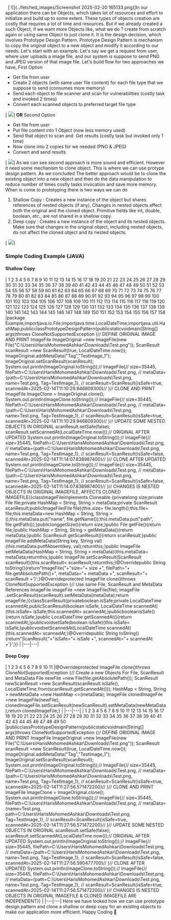  
[
![](../fetched_images/Screenshot 2025-02-20 165133.png)]In our application there can be Objects, which takes lot of resources and effort to initialize and build up to some extent. These types of objects creation are costly that requires a lot of time and resources. But if we already created a such Object, if we want more Objects like, what we do ? create from scratch again or using same Object to just clone it. It is the design decision, which involves Prototype Design Pattern. Prototype Design Pattern is mechanism to copy the original object to a new object and modify it according to our needs.
Let's start with an example.
Let's say we get a request from user, where user uploads a image file, and our system is suppose to send PNG and JPEG version of that image file. Let's build flow for two approaches we have,
First Option
* Get file from user
* Create 2 objects \(with same user file content\) for each file type that we suppose to send \(consumes more memory\)
* Send each object to file scanner and scan for vulnerabilities \(costly task and invoked 2 times\)
* Convert each scanned objects to preferred target file type

[
![](../fetched_images/image1.png)]
**OR**
Second Option
* Get file from user
* Put file content into 1 Object \(now less memory used\)
* Send that object to scan and  Get results \(costly task but invoked only 1 time\)
* Now clone into 2 copies for we needed \(PNG & JPEG\)
* Convert and send results

[
![](../fetched_images/image1.png)]
As we can see second approach is more sound and efficient. However it need some mechanism to clone object. This is where we can use protype design pattern.
As we concluded The better approach would be to clone the existing object into a new object and then do the data manipulation to reduce number of times costly tasks invocation and save more memory.
When is come to prototyping there is two ways we can do
1. Shallow Copy : Creates a new instance of the object but shares references of nested objects \(if any\), Changes in nested objects affect both the original and the cloned object. Primitive fields like int, double, boolean, etc., are not shared in a shallow copy.
2. Deep copy : Creates a new instance of the object and its nested objects. Make sure that changes in the original object, including nested objects, do not affect the cloned object and its nested objects.

[
![](../fetched_images/image1.png)]
### Simple Coding Example \(JAVA\)
#### 

#### Shallow Copy
|   1
  2
  3
  4
  5
  6
  7
  8
  9
 10
 11
 12
 13
 14
 15
 16
 17
 18
 19
 20
 21
 22
 23
 24
 25
 26
 27
 28
 29
 30
 31
 32
 33
 34
 35
 36
 37
 38
 39
 40
 41
 42
 43
 44
 45
 46
 47
 48
 49
 50
 51
 52
 53
 54
 55
 56
 57
 58
 59
 60
 61
 62
 63
 64
 65
 66
 67
 68
 69
 70
 71
 72
 73
 74
 75
 76
 77
 78
 79
 80
 81
 82
 83
 84
 85
 86
 87
 88
 89
 90
 91
 92
 93
 94
 95
 96
 97
 98
 99
100
101
102
103
104
105
106
107
108
109
110
111
112
113
114
115
116
117
118
119
120
121
122
123
124
125
126
127
128
129
130
131
132
133
134
135
136
137
138
139
140
141
142
143
144
145
146
147
148
149
150
151
152
153
154
155
156
157
158 |package Example;importjava.io.File;importjava.time.LocalDateTime;importjava.util.HashMap;publicclassPrototypeDesignPattern\{publicstaticvoidmain\(String\[\] args\)throws CloneNotSupportedException \{// DEFINE ORIGINAL IMAGE AND PRINT
        ImageFile ImageOriginal =new ImageFile\(new File\("C:\\Users\\HarisMohomedAshkar\\Downloads\\Test.png"\)\);
        ScanResult scanResult =new ScanResult\(true, LocalDateTime.now\(\)\);
        ImageOriginal.addMetaData\("Tag","TestImage\_1"\);
        ImageOriginal.setScanResult\(scanResult\);
        System.out.println\(ImageOriginal.toString\(\)\);// ImageFile\{// 		size=35445, filePath=C:\Users\HarisMohomedAshkar\Downloads\Test.png, //      metaData=\{path=C:\Users\HarisMohomedAshkar\Downloads\Test.png, name=Test.png, Tag=TestImage\_1\}, //      scanResult=ScanResult\{isSafe=true, scannedAt=2025\-02\-14T11:10:29.946809300\}// \}// CLONE AND PRINT
        ImageFile ImageClone = ImageOriginal.clone\(\);
        System.out.println\(ImageClone.toString\(\)\);// ImageFile\{// 		size=35445, filePath=C:\Users\HarisMohomedAshkar\Downloads\Test.png, //      metaData=\{path=C:\Users\HarisMohomedAshkar\Downloads\Test.png, name=Test.png, Tag=TestImage\_1\}, //      scanResult=ScanResult\{isSafe=true, scannedAt=2025\-02\-14T11:10:29.946809300\}// \}// UPDATE SOME NESTED OBJECTS IN ORIGINAL
        scanResult.setSafe\(false\);
        scanResult.setScannedAt\(LocalDateTime.now\(\)\);// ORIGINAL AFTER UPDATED
        System.out.println\(ImageOriginal.toString\(\)\);// ImageFile\{// 		size=35445, filePath=C:\Users\HarisMohomedAshkar\Downloads\Test.png, //      metaData=\{path=C:\Users\HarisMohomedAshkar\Downloads\Test.png, name=Test.png, Tag=TestImage\_1\}, //      scanResult=ScanResult\{isSafe=false, scannedAt=2025\-02\-14T11:14:07.838987400\}// \}// CLONE AFTER UPDATED
        System.out.println\(ImageClone.toString\(\)\);// ImageFile\{// 		size=35445, filePath=C:\Users\HarisMohomedAshkar\Downloads\Test.png, //      metaData=\{path=C:\Users\HarisMohomedAshkar\Downloads\Test.png, name=Test.png, Tag=TestImage\_1\}, //      scanResult=ScanResult\{isSafe=false, scannedAt=2025\-02\-14T11:14:07.838987400\}// \}// CHANGES IS NESTED OBJECTS IN ORIGINAL IMAGEFILE, AFFECTS CLONED IMAGEFILE\}\}classImageFileimplements Cloneable \{privatelong size;private File file;private HashMap < String, String > metaData;private ScanResult scanResult;publicImageFile\(File file\)\{this.size= file.length\(\);this.file= file;this.metaData=new HashMap < String, String >\(\);this.metaData.put\("name", file.getName\(\)\);this.metaData.put\("path", file.getPath\(\)\);\}publiclonggetSize\(\)\{return size;\}public File getFile\(\)\{return file;\}public HashMap < String, String > getMetaData\(\)\{return metaData;\}public ScanResult getScanResult\(\)\{return scanResult;\}public ImageFile addMetaData\(String key, String val\)\{this.metaData.putIfAbsent\(key, val\);returnthis;\}public ImageFile setMetaData\(HashMap < String, String > metaData\)\{this.metaData= metaData;returnthis;\}public ImageFile setScanResult\(ScanResult scanResult\)\{this.scanResult= scanResult;returnthis;\}@Overridepublic String toString\(\)\{return"ImageFile\{"\+"size="\+ size \+", filePath="\+ file.getAbsolutePath\(\)\+", metaData="\+ metaData \+", scanResult="\+ scanResult \+'\}';\}@Overrideprotected ImageFile clone\(\)throws CloneNotSupportedException \{// Use same File, ScanResult and MetaData References
        ImageFile imageFile =new ImageFile\(file\);
        imageFile
            .setScanResult\(scanResult\).setMetaData\(metaData\);return imageFile;\}\}classScanResult\{privateboolean isSafe;private LocalDateTime scannedAt;publicScanResult\(boolean isSafe, LocalDateTime scannedAt\)\{this.isSafe= isSafe;this.scannedAt= scannedAt;\}publicbooleanisSafe\(\)\{return isSafe;\}public LocalDateTime getScannedAt\(\)\{return scannedAt;\}publicvoidsetSafe\(boolean isSafe\)\{this.isSafe= isSafe;\}publicvoidsetScannedAt\(LocalDateTime scannedAt\)\{this.scannedAt= scannedAt;\}@Overridepublic String toString\(\)\{return"ScanResult\{"\+"isSafe="\+ isSafe \+", scannedAt="\+ scannedAt \+'\}';\}\} |
|---|---|
#### Deep Copy
|  1
 2
 3
 4
 5
 6
 7
 8
 9
10
11 |@Overrideprotected ImageFile clone\(\)throws CloneNotSupportedException \{// Create a new Objects For File, ScanResult and MetaData
        File newFile =new File\(file.getAbsolutePath\(\)\);
        ScanResult newScanResult =new ScanResult\(scanResult.isSafe\(\), LocalDateTime.from\(scanResult.getScannedAt\(\)\)\);
        HashMap < String, String > newMetaData =new HashMap <>\(metaData\);
        ImageFile clonedImageFile =new ImageFile\(newFile\);
        clonedImageFile.setScanResult\(newScanResult\).setMetaData\(newMetaData\);return clonedImageFile;\} |
|---|---|
|  1
 2
 3
 4
 5
 6
 7
 8
 9
10
11
12
13
14
15
16
17
18
19
20
21
22
23
24
25
26
27
28
29
30
31
32
33
34
35
36
37
38
39
40
41
42
43
44
45
46
47
48
49
50 |publicclassPrototypeDesignPattern\{publicstaticvoidmain\(String\[\] args\)throws CloneNotSupportedException \{// DEFINE ORIGINAL IMAGE AND PRINT
        ImageFile ImageOriginal =new ImageFile\(new File\("C:\\Users\\HarisMohomedAshkar\\Downloads\\Test.png"\)\);
        ScanResult scanResult =new ScanResult\(true, LocalDateTime.now\(\)\);
        ImageOriginal.addMetaData\("Tag","TestImage\_1"\);
        ImageOriginal.setScanResult\(scanResult\);
        System.out.println\(ImageOriginal.toString\(\)\);// ImageFile\{// 		size=35445, filePath=C:\Users\HarisMohomedAshkar\Downloads\Test.png, //      metaData=\{path=C:\Users\HarisMohomedAshkar\Downloads\Test.png, name=Test.png, Tag=TestImage\_1\}, //      scanResult=ScanResult\{isSafe=true, scannedAt=2025\-02\-14T11:27:56.571472200\}// \}// CLONE AND PRINT
        ImageFile ImageClone = ImageOriginal.clone\(\);
        System.out.println\(ImageClone.toString\(\)\);// ImageFile\{// 		size=35445, filePath=C:\Users\HarisMohomedAshkar\Downloads\Test.png, //      metaData=\{name=Test.png, path=C:\Users\HarisMohomedAshkar\Downloads\Test.png, Tag=TestImage\_1\}, //      scanResult=ScanResult\{isSafe=true, scannedAt=2025\-02\-14T11:27:56.571472200\}// \}// UPDATE SOME NESTED OBJECTS IN ORIGINAL
        scanResult.setSafe\(false\);
        scanResult.setScannedAt\(LocalDateTime.now\(\)\);// ORIGINAL AFTER UPDATED
        System.out.println\(ImageOriginal.toString\(\)\);// ImageFile\{// 		size=35445, filePath=C:\Users\HarisMohomedAshkar\Downloads\Test.png, //      metaData=\{path=C:\Users\HarisMohomedAshkar\Downloads\Test.png, name=Test.png, Tag=TestImage\_1\}, //      scanResult=ScanResult\{isSafe=false, scannedAt=2025\-02\-14T11:27:56.590477700\}// \}// CLONE AFTER UPDATED
        System.out.println\(ImageClone.toString\(\)\);// ImageFile\{// 		size=35445, filePath=C:\Users\HarisMohomedAshkar\Downloads\Test.png, //      metaData=\{path=C:\Users\HarisMohomedAshkar\Downloads\Test.png, name=Test.png, Tag=TestImage\_1\}, //      scanResult=ScanResult\{isSafe=true, scannedAt=2025\-02\-14T11:27:56.571472200\}// \}// CHANGES IS NESTED OBJECTS IN ORIGINAL IMAGEFILE & CLONED IMAGEFILE ARE INDEPENDENT\}\} |
|---|---|
Here we have looked how we can use prototype design pattern and clone a shallow or deep copy for an existing objects to make our application more efficient.
Happy Coding 🙌
